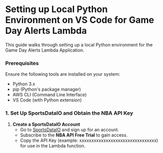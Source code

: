 # Setting up Local Python Environment on VS Code for Game Day Alerts Lambda 

This guide walks through setting up a local Python environment for the Game Day Alerts Lambda Application.

### Prerequisites

Ensure the following tools are installed on your system:
- Python 3.x
- pip (Python's package manager)
- AWS CLI (Command Line Interface)
- VS Code (with Python extension)

### 1. **Set Up SportsDataIO and Obtain the NBA API Key**

1. **Create a SportsDataIO Account**
    - Go to [SportsDataIO](https://sportsdata.io/) and sign up for an account.
    - Subscribe to the **NBA API Free Trial** to gain access.
    - Copy the API Key (example: xxxxxxxxxxxxxxxxxxxxxxxxxxxxxxxx) for use in the Lambda function.

